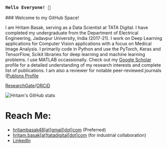 <h3><code>Hello Everyone! 👋<br/></code></h3>
### Welcome to my GitHub Space!

I am Hritam Basak, serving as a Data Scientist at TATA Digital. I have completed my undergraduate from the Department of Electrical Engineering, Jadavpur University, India (2017-21). I work on Deep Learning applications for Computer Vision applications with a focus on Medical Image Analysis. I primarily code in Python and use the PyTorch, Keras and TensorFlow, Scikit libraries for deep learning and machine learning problems. I use MATLAB occassionally. Check out my [Google Scholar](https://scholar.google.com/citations?user=29wTOh4AAAAJ&hl=en) profile for a detailed understanding of my research interests and complete list of publications. I am also a reviewer for notable peer-reviewed journals ([Publons Profile](https://publons.com/researcher/4421672/hritam-basak)

[ResearchGate](https://www.researchgate.net/profile/Hritam-Basak)/[ORCiD](https://orcid.org/0000-0001-5921-1230)

<!--![Top Langs](https://github-readme-stats.vercel.app/api/top-langs/?username=Rohit-Kundu))-->

![Hritam's GitHub stats](https://github-readme-stats.vercel.app/api?username=hritam-98&count_private=true&show_icons=true&theme=radical)

<!--![](https://komarev.com/ghpvc/?username=Rohit-Kundu)-->

# Reach Me:
- [hritambasak48[at]gmail[dot]com](mailto:hritambasak48@gmail.com) (Preferred)
- [hritam.basak[at]tatadigital[dot]com](mailto:hritam.basak@tatadigital.com) (for industrial collaboration) 
- [LinkedIn](https://www.linkedin.com/in/hritam-basak-a66114166/)
